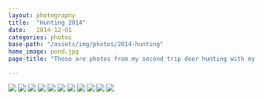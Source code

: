 ```yaml
---
layout: photography
title:  "Hunting 2014"
date:   2014-12-01
categories: photos
base-path: "/assets/img/photos/2014-hunting"
home_image: pond.jpg
page-title: "These are photos from my second trip deer hunting with my father-in-law."

---
```


<img src="{{ page.base-path }}/david.jpg" />
<img src="{{ page.base-path }}/ace.jpg" />
<img src="{{ page.base-path }}/cedar.jpg" />
<img src="{{ page.base-path }}/david-waiting.jpg" />
<img src="{{ page.base-path }}/fall.jpg" />
<img src="{{ page.base-path }}/grass.jpg" />
<img src="{{ page.base-path }}/hoof-prints.jpg" />
<img src="{{ page.base-path }}/muenster-hotel.jpg" />
<img src="{{ page.base-path }}/pond.jpg" />
<img src="{{ page.base-path }}/reflection.jpg" />
<img src="{{ page.base-path }}/sunrise.jpg" />
